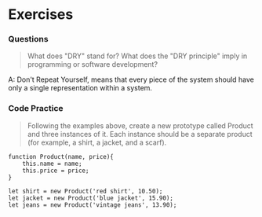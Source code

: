 # Exercises

### Questions

> What does "DRY" stand for? What does the "DRY principle" imply in programming or software development?

A: Don't Repeat Yourself, means that every piece of the system should have only a single representation within a system.

### Code Practice

> Following the examples above, create a new prototype called Product and three instances of it. Each instance should be a separate product (for example, a shirt, a jacket, and a scarf).

```
function Product(name, price){
    this.name = name;
    this.price = price;
}

let shirt = new Product('red shirt', 10.50);
let jacket = new Product('blue jacket', 15.90);
let jeans = new Product('vintage jeans', 13.90);
```
